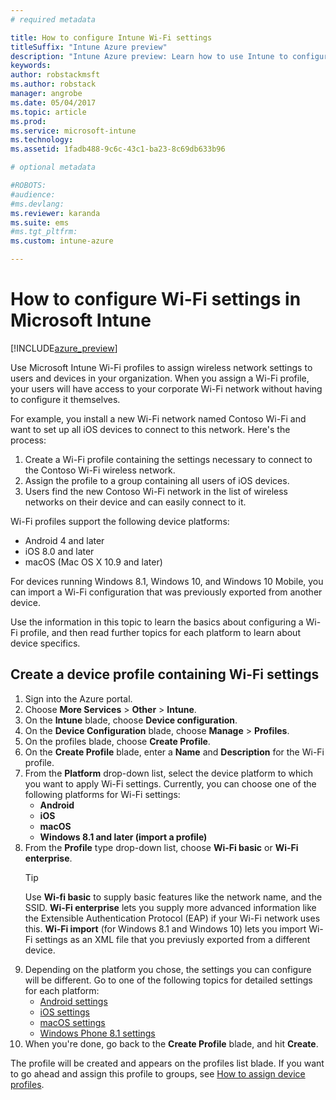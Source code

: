 ```yaml
---
# required metadata

title: How to configure Intune Wi-Fi settingstitleSuffix: "Intune Azure preview"
description: "Intune Azure preview: Learn how to use Intune to configure Wi-Fi connections on devices you manage."
keywords:
author: robstackmsft
ms.author: robstack
manager: angrobe
ms.date: 05/04/2017
ms.topic: article
ms.prod:
ms.service: microsoft-intune
ms.technology:
ms.assetid: 1fadb488-9c6c-43c1-ba23-8c69db633b96

# optional metadata

#ROBOTS:
#audience:
#ms.devlang:
ms.reviewer: karanda
ms.suite: ems
#ms.tgt_pltfrm:
ms.custom: intune-azure

---
```


# How to configure Wi-Fi settings in Microsoft Intune

[!INCLUDE[azure_preview](../includes/azure_preview.md)]

Use Microsoft Intune Wi-Fi profiles to assign wireless network settings to users and devices in your organization. When you assign a Wi-Fi profile, your users will have access to your corporate Wi-Fi network without having to configure it themselves.

For example, you install a new Wi-Fi network named Contoso Wi-Fi and want to set up all iOS devices to connect to this network. Here's the process:

1. Create a Wi-Fi profile containing the settings necessary to connect to the Contoso Wi-Fi wireless network.
2. Assign the profile to a group containing all users of iOS devices.
3. Users find the new Contoso Wi-Fi network in the list of wireless networks on their device and can easily connect to it.

Wi-Fi profiles support the following device platforms:

- Android 4 and later
- iOS 8.0 and later
- macOS (Mac OS X 10.9 and later)

For devices running Windows 8.1, Windows 10, and Windows 10 Mobile, you can import a Wi-Fi configuration that was previously exported from another device.

Use the information in this topic to learn the basics about configuring a Wi-Fi profile, and then read further topics for each platform to learn about device specifics.

## Create a device profile containing Wi-Fi settings

1. Sign into the Azure portal.
2. Choose **More Services** > **Other** > **Intune**.
3. On the **Intune** blade, choose **Device configuration**.
2. On the **Device Configuration** blade, choose **Manage** > **Profiles**.
3. On the profiles blade, choose **Create Profile**.
4. On the **Create Profile** blade, enter a **Name** and **Description** for the Wi-Fi profile.
5. From the **Platform** drop-down list, select the device platform to which you want to apply Wi-Fi settings. Currently, you can choose one of the following platforms for Wi-Fi settings:
	- **Android**
	- **iOS**
	- **macOS**
	- **Windows 8.1 and later (import a profile)**
6. From the **Profile** type drop-down list, choose **Wi-Fi basic** or **Wi-Fi enterprise**.
	>[!TIP]
	>Use **Wi-fi basic** to supply basic features like the network name, and the SSID. **Wi-Fi enterprise** lets you supply more advanced information like the  Extensible Authentication Protocol (EAP) if your Wi-Fi network uses this. **Wi-Fi import** (for Windows 8.1 and Windows 10) lets you import Wi-Fi settings as an XML file that you previusly exported from a different device.
7. Depending on the platform you chose, the settings you can configure will be different. Go to one of the following topics for detailed settings for each platform:
	- [Android settings](wi-fi-for-android.md)
	- [iOS settings](wi-fi-for-ios.md)
	- [macOS settings](wi-fi-for-macos.md)
	- [Windows Phone 8.1 settings](wi-fi-import-for-windows-8-1.md)
8. When you're done, go back to the **Create Profile** blade, and hit **Create**.

The profile will be created and appears on the profiles list blade.
If you want to go ahead and assign this profile to groups, see [How to assign device profiles](how-to-assign-device-profiles.md).


